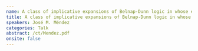```yaml
---
name: A class of implicative expansions of Belnap-Dunn logic in whose elements a Boolean negation is definable.
title: A class of implicative expansions of Belnap-Dunn logic in whose elements a Boolean negation is definable.
speakers: José M. Méndez
categories: Talk
abstract: /ct/Mendez.pdf
onsite: false
---
```

